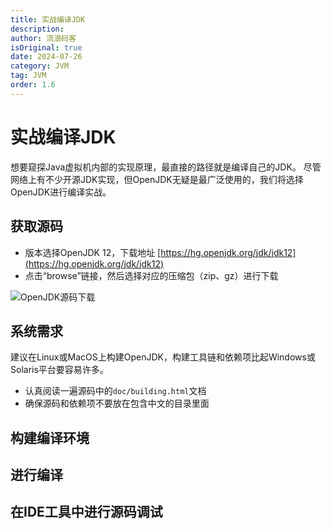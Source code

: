 ```yaml
---
title: 实战编译JDK
description:
author: 流浪码客
isOriginal: true
date: 2024-07-26
category: JVM
tag: JVM
order: 1.6
---
```


# 实战编译JDK

想要窥探Java虚拟机内部的实现原理，最直接的路径就是编译自己的JDK。
尽管网络上有不少开源JDK实现，但OpenJDK无疑是最广泛使用的，我们将选择OpenJDK进行编译实战。

## 获取源码

* 版本选择OpenJDK 12，下载地址 [https://hg.openjdk.org/jdk/jdk12](https://hg.openjdk.org/jdk/jdk12)
* 点击“browse”链接，然后选择对应的压缩包（zip、gz）进行下载

![OpenJDK源码下载](https://img.geekyspace.cn/pictures/2024/202407260406861.png)

## 系统需求

建议在Linux或MacOS上构建OpenJDK，构建工具链和依赖项比起Windows或Solaris平台要容易许多。

* 认真阅读一遍源码中的`doc/building.html`文档
* 确保源码和依赖项不要放在包含中文的目录里面

## 构建编译环境

## 进行编译

## 在IDE工具中进行源码调试

